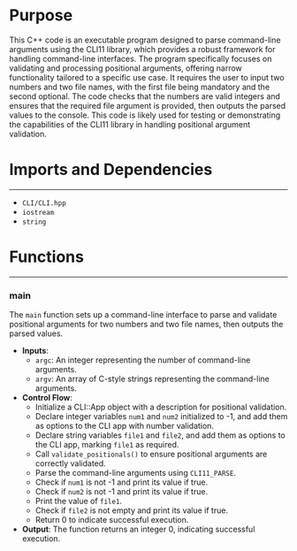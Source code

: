 # Purpose
This C++ code is an executable program designed to parse command-line arguments using the CLI11 library, which provides a robust framework for handling command-line interfaces. The program specifically focuses on validating and processing positional arguments, offering narrow functionality tailored to a specific use case. It requires the user to input two numbers and two file names, with the first file being mandatory and the second optional. The code checks that the numbers are valid integers and ensures that the required file argument is provided, then outputs the parsed values to the console. This code is likely used for testing or demonstrating the capabilities of the CLI11 library in handling positional argument validation.
# Imports and Dependencies

---
- `CLI/CLI.hpp`
- `iostream`
- `string`


# Functions

---
### main<!-- {{#callable:main}} -->
The `main` function sets up a command-line interface to parse and validate positional arguments for two numbers and two file names, then outputs the parsed values.
- **Inputs**:
    - `argc`: An integer representing the number of command-line arguments.
    - `argv`: An array of C-style strings representing the command-line arguments.
- **Control Flow**:
    - Initialize a CLI::App object with a description for positional validation.
    - Declare integer variables `num1` and `num2` initialized to -1, and add them as options to the CLI app with number validation.
    - Declare string variables `file1` and `file2`, and add them as options to the CLI app, marking `file1` as required.
    - Call `validate_positionals()` to ensure positional arguments are correctly validated.
    - Parse the command-line arguments using `CLI11_PARSE`.
    - Check if `num1` is not -1 and print its value if true.
    - Check if `num2` is not -1 and print its value if true.
    - Print the value of `file1`.
    - Check if `file2` is not empty and print its value if true.
    - Return 0 to indicate successful execution.
- **Output**: The function returns an integer 0, indicating successful execution.


